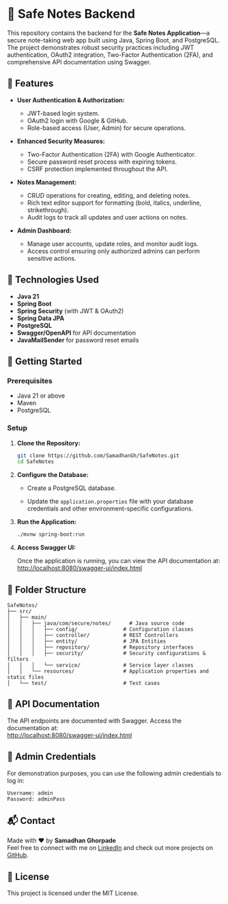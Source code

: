 
# 🔐 Safe Notes Backend

This repository contains the backend for the **Safe Notes Application**—a secure note-taking web app built using Java, Spring Boot, and PostgreSQL. The project demonstrates robust security practices including JWT authentication, OAuth2 integration, Two-Factor Authentication (2FA), and comprehensive API documentation using Swagger.

## 🚀 Features

- **User Authentication & Authorization:**  
  - JWT-based login system.
  - OAuth2 login with Google & GitHub.
  - Role-based access (User, Admin) for secure operations.

- **Enhanced Security Measures:**  
  - Two-Factor Authentication (2FA) with Google Authenticator.
  - Secure password reset process with expiring tokens.
  - CSRF protection implemented throughout the API.

- **Notes Management:**  
  - CRUD operations for creating, editing, and deleting notes.
  - Rich text editor support for formatting (bold, italics, underline, strikethrough).
  - Audit logs to track all updates and user actions on notes.

- **Admin Dashboard:**  
  - Manage user accounts, update roles, and monitor audit logs.
  - Access control ensuring only authorized admins can perform sensitive actions.

## 🧰 Technologies Used

- **Java 21**  
- **Spring Boot**  
- **Spring Security** (with JWT & OAuth2)  
- **Spring Data JPA**  
- **PostgreSQL**  
- **Swagger/OpenAPI** for API documentation  
- **JavaMailSender** for password reset emails

## 🔧 Getting Started

### Prerequisites

- Java 21 or above
- Maven
- PostgreSQL

### Setup

1. **Clone the Repository:**

   ```bash
   git clone https://github.com/SamadhanGh/SafeNotes.git
   cd SafeNotes
   ```

2. **Configure the Database:**
    
    - Create a PostgreSQL database.
        
    - Update the `application.properties` file with your database credentials and other environment-specific configurations.
        
3. **Run the Application:**
    
    ```bash
    ./mvnw spring-boot:run
    ```
    
4. **Access Swagger UI:**
    
    Once the application is running, you can view the API documentation at:  
    [http://localhost:8080/swagger-ui/index.html](http://localhost:8080/swagger-ui/index.html)
    

## 📂 Folder Structure

```
SafeNotes/
├── src/
│   ├── main/
│   │   ├── java/com/secure/notes/      # Java source code
│   │   │   ├── config/               # Configuration classes
│   │   │   ├── controller/           # REST Controllers
│   │   │   ├── entity/               # JPA Entities
│   │   │   ├── repository/           # Repository interfaces
│   │   │   ├── security/             # Security configurations & filters
│   │   │   └── service/              # Service layer classes
│   │   └── resources/                # Application properties and static files
│   └── test/                         # Test cases
```

## 🔗 API Documentation

The API endpoints are documented with Swagger. Access the documentation at:  
[http://localhost:8080/swagger-ui/index.html](http://localhost:8080/swagger-ui/index.html)

## 👤 Admin Credentials

For demonstration purposes, you can use the following admin credentials to log in:

```
Username: admin
Password: adminPass
```

## 📬 Contact

Made with ❤️ by **Samadhan Ghorpade**  
Feel free to connect with me on [LinkedIn](https://www.linkedin.com/in/samadhan-gh/) and check out more projects on [GitHub](https://github.com/SamadhanGh).

## 📜 License

This project is licensed under the MIT License.


